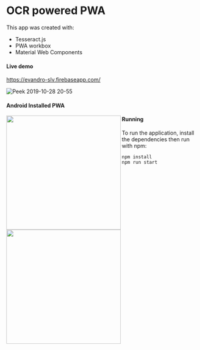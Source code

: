 # OCR powered PWA

This app was created with:

- Tesseract.js
- PWA workbox
- Material Web Components

#### Live demo

https://evandro-slv.firebaseapp.com/

![Peek 2019-10-28 20-55](https://user-images.githubusercontent.com/1840605/67727203-3d136480-f9c7-11e9-955b-684f1e2b2d71.gif)

#### Android Installed PWA

<img src="https://user-images.githubusercontent.com/1840605/67728195-148d6980-f9cb-11e9-9713-7ee40b143042.png" width=300 align=left>

<img src="https://user-images.githubusercontent.com/1840605/67728198-15260000-f9cb-11e9-8bad-9b4f6ebfd89b.png" width=300 align=left>

#### Running

To run the application, install the dependencies then run with npm:

    npm install
    npm run start
